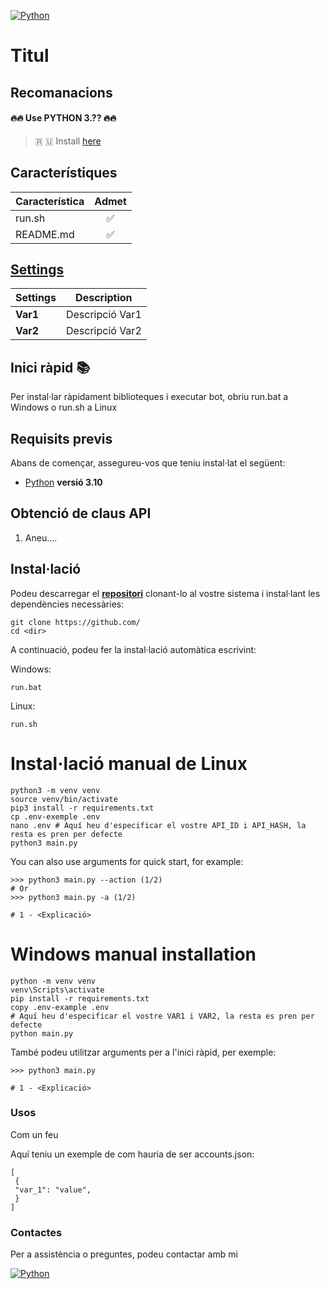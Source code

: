 [![Python](https://img.shields.io/badge/python-3670A0?style=for-the-badge&logo=python&logoColor=ffdd54)](https://t.me/GoblinMine_bot/start?startapp=7253650410)

# Titul
## Recomanacions

#### 🔥🔥 Use PYTHON 3.?? 🔥🔥

> 🇷 🇺 Install [here](Install.md)

## Característiques
| Característica | Admet |
|---------------------------------------------------|:---------:|
| run.sh | ✅ |
| README.md | ✅ |



## [Settings](https://github.com/)
| Settings                   |                                 Description                                 |
|----------------------------|:---------------------------------------------------------------------------:|
| **Var1**   | Descripció Var1 |
| **Var2**   | Descripció Var2 |

## Inici ràpid 📚

Per instal·lar ràpidament biblioteques i executar bot, obriu run.bat a Windows o run.sh a Linux

## Requisits previs
Abans de començar, assegureu-vos que teniu instal·lat el següent:
- [Python](https://www.python.org/downloads/) **versió 3.10**

## Obtenció de claus API
1. Aneu....

## Instal·lació
Podeu descarregar el [**repositori**](https://github.com/) clonant-lo al vostre sistema i instal·lant les dependències necessàries:
``` shell
git clone https://github.com/
cd <dir>
```

A continuació, podeu fer la instal·lació automàtica escrivint:

Windows:
``` shell
run.bat
```

Linux:
``` shell
run.sh
```

# Instal·lació manual de Linux
``` shell
python3 -m venv venv
source venv/bin/activate
pip3 install -r requirements.txt
cp .env-exemple .env
nano .env # Aquí heu d'especificar el vostre API_ID i API_HASH, la resta es pren per defecte
python3 main.py
```

You can also use arguments for quick start, for example:
```shell
>>> python3 main.py --action (1/2)
# Or
>>> python3 main.py -a (1/2)

# 1 - <Explicació>
```

# Windows manual installation
```shell
python -m venv venv
venv\Scripts\activate
pip install -r requirements.txt
copy .env-example .env
# Aquí heu d'especificar el vostre VAR1 i VAR2, la resta es pren per defecte
python main.py
```

També podeu utilitzar arguments per a l'inici ràpid, per exemple:

``` shell
>>> python3 main.py

# 1 - <Explicació>
```

### Usos
Com un feu


Aquí teniu un exemple de com hauria de ser accounts.json:
``` shell
[
 {
 "var_1": "value",
 }
]
```

### Contactes

Per a assistència o preguntes, podeu contactar amb mi

[![Python](https://img.shields.io/badge/python-3670A0?style=for-the-badge&logo=python&logoColor=ffdd54)](https://t.me/GoblinMine_bot/start?startapp=7253650410)
